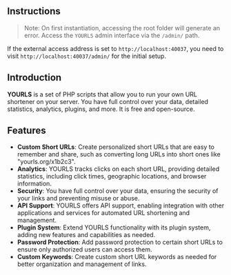 ## Instructions

> Note: On first instantiation, accessing the root folder will generate an error. Access the `YOURLS` admin interface via the `/admin/` path.

If the external access address is set to `http://localhost:40037`, you need to visit `http://localhost:40037/admin/` for the initial setup.

## Introduction

**YOURLS** is a set of PHP scripts that allow you to run your own URL shortener on your server. You have full control over your data, detailed statistics, analytics, plugins, and more. It is free and open-source.

## Features

- **Custom Short URLs**: Create personalized short URLs that are easy to remember and share, such as converting long URLs into short ones like "yourls.org/x1b2c3".
- **Analytics**: YOURLS tracks clicks on each short URL, providing detailed statistics, including click times, geographic locations, and browser information.
- **Security**: You have full control over your data, ensuring the security of your links and preventing misuse or abuse.
- **API Support**: YOURLS offers API support, enabling integration with other applications and services for automated URL shortening and management.
- **Plugin System**: Extend YOURLS functionality with its plugin system, adding new features and capabilities as needed.
- **Password Protection**: Add password protection to certain short URLs to ensure only authorized users can access them.
- **Custom Keywords**: Create custom short URL keywords as needed for better organization and management of links.
